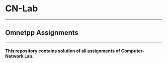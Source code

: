 # CN-Lab

---------------------------------------------------------------------------------------------------------------------------------
                                              
##                                                  Omnetpp Assignments
 
---------------------------------------------------------------------------------------------------------------------------------
                     

#### This repository contains solution of all assignments of Computer-Network Lab.

   
